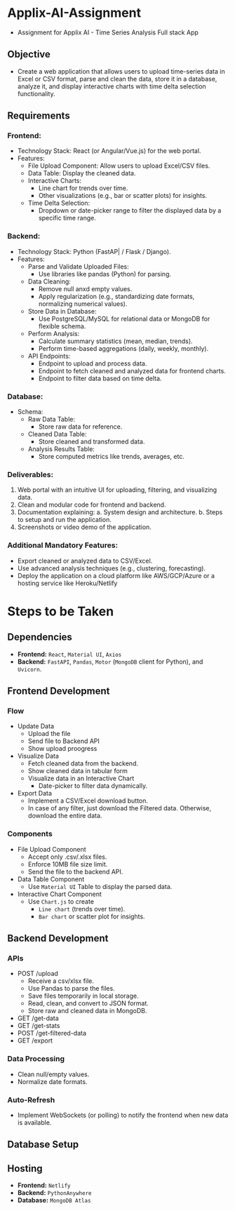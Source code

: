 # Applix-AI-Assignment
- Assignment for Applix AI - Time Series Analysis Full stack App

## Objective
- Create a web application that allows users to upload time-series data in Excel or CSV format, parse and clean the data, store it in a database, analyze it, and display interactive charts with time delta selection functionality.

## Requirements

### Frontend:
- Technology Stack: React (or Angular/Vue.js) for the web portal.
- Features:
    - File Upload Component: Allow users to upload Excel/CSV files.
    - Data Table: Display the cleaned data.
    - Interactive Charts:
        - Line chart for trends over time.
        - Other visualizations (e.g., bar or scatter plots) for insights.
    - Time Delta Selection:
        - Dropdown or date-picker range to filter the displayed data by a specific time range.

### Backend:
- Technology Stack: Python (FastAP| / Flask / Django).
- Features:
    - Parse and Validate Uploaded Files:
        - Use libraries like pandas (Python) for parsing.
    - Data Cleaning:
        - Remove null anxd empty values.
        - Apply regularization (e.g., standardizing date formats, normalizing numerical values).
    - Store Data in Database:
        - Use PostgreSQL/MySQL for relational data or MongoDB for flexible schema.
    - Perform Analysis:
        - Calculate summary statistics (mean, median, trends).
        - Perform time-based aggregations (daily, weekly, monthly).
    - API Endpoints:
        - Endpoint to upload and process data.
        - Endpoint to fetch cleaned and analyzed data for frontend charts.
        - Endpoint to filter data based on time delta.
### Database:
- Schema:
    - Raw Data Table:
        - Store raw data for reference.
    - Cleaned Data Table:
        - Store cleaned and transformed data.
    - Analysis Results Table:
        - Store computed metrics like trends, averages, etc.

### Deliverables:
1. Web portal with an intuitive UI for uploading, filtering, and visualizing data.
2. Clean and modular code for frontend and backend.
3. Documentation explaining:
    a. System design and architecture.
    b. Steps to setup and run the application.
4. Screenshots or video demo of the application.

### Additional Mandatory Features:
- Export cleaned or analyzed data to CSV/Excel.
- Use advanced analysis techniques (e.g., clustering, forecasting).
- Deploy the application on a cloud platform like AWS/GCP/Azure or a hosting service like Heroku/Netlify

# Steps to be Taken

## Dependencies
- **Frontend:** `React`, `Material UI`, `Axios`
- **Backend:** `FastAPI`, `Pandas`, `Motor` (`MongoDB` client for Python), and `Uvicorn`.

## Frontend Development

### Flow
- Update Data
    - Upload the file
    - Send file to Backend API
    - Show upload proogress
- Visualize Data
    - Fetch cleaned data from the backend.
    - Show cleaned data in tabular form
    - Visualize data in an Interactive Chart
        - Date-picker to filter data dynamically.
- Export Data
    - Implement a CSV/Excel download button.
    - In case of any filter, just download the Filtered data. Otherwise, download the entire data.

### Components
- File Upload Component
    - Accept only .csv/.xlsx files.
    - Enforce 10MB file size limit.
    - Send the file to the backend API.
- Data Table Component
    - Use `Material UI` Table to display the parsed data.
- Interactive Chart Component
    - Use `Chart.js` to create
        - `Line chart` (trends over time).
        - `Bar chart` or scatter plot for insights.

## Backend Development

### APIs
- POST /upload
    - Receive a csv/xlsx file.
    - Use Pandas to parse the files.
    - Save files temporarily in local storage.
    - Read, clean, and convert to JSON format.
    - Store raw and cleaned data in MongoDB.
- GET /get-data
- GET /get-stats
- POST /get-filtered-data
- GET /export

### Data Processing
- Clean null/empty values.
- Normalize date formats.

### Auto-Refresh
- Implement WebSockets (or polling) to notify the frontend when new data is available.

## Database Setup

## Hosting
- **Frontend:** `Netlify`
- **Backend:** `PythonAnywhere`
- **Database:** `MongoDB Atlas`


